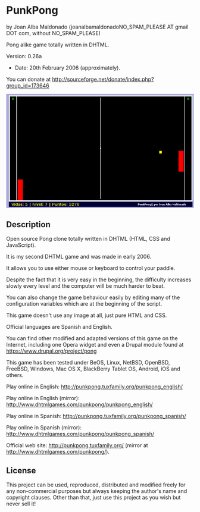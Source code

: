 PunkPong 
========= 
by Joan Alba Maldonado (joanalbamaldonadoNO_SPAM_PLEASE AT gmail DOT com, without NO_SPAM_PLEASE)

Pong alike game totally written in DHTML.

Version: 0.26a 
- Date: 20th February 2006 (approximately).

You can donate at http://sourceforge.net/donate/index.php?group_id=173646


![ScreenShot](screenshot.gif)


## Description

Open source Pong clone totally written in DHTML (HTML, CSS and JavaScript).

It is my second DHTML game and was made in early 2006.

It allows you to use either mouse or keyboard to control your paddle.

Despite the fact that it is very easy in the beginning, the difficulty increases slowly every level and the computer will be much harder to beat.

You can also change the game behaviour easily by editing many of the configuration variables which are at the beginning of the script.

This game doesn't use any image at all, just pure HTML and CSS.

Official languages are Spanish and English.

You can find other modified and adapted versions of this game on the Internet, including one Opera widget and even a Drupal module found at https://www.drupal.org/project/pong

This game has been tested under BeOS, Linux, NetBSD, OpenBSD, FreeBSD, Windows, Mac OS X, BlackBerry Tablet OS, Android, iOS and others.

Play online in English: http://punkpong.tuxfamily.org/punkpong_english/

Play online in English (mirror): http://www.dhtmlgames.com/punkpong/punkpong_english/

Play online in Spanish: http://punkpong.tuxfamily.org/punkpong_spanish/

Play online in Spanish (mirror): http://www.dhtmlgames.com/punkpong/punkpong_spanish/

Official web site: http://punkpong.tuxfamily.org/ (mirror at http://www.dhtmlgames.com/punkpong/).


## License

This project can be used, reproduced, distributed and modified freely for any non-commercial purposes but always keeping the author's name and copyright clauses. Other than that, just use this project as you wish but never sell it!